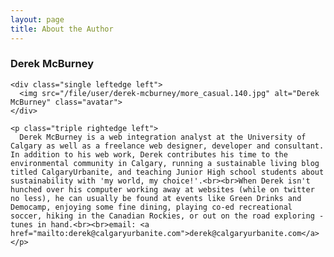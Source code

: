 ```yaml
---
layout: page
title: About the Author
---
```

<div class="three rightedge">
  <div class="author">
    <h3>Derek McBurney</h3>
    
    <div class="single leftedge left">
      <img src="/file/user/derek-mcburney/more_casual.140.jpg" alt="Derek McBurney" class="avatar">
    </div>
    
    <p class="triple rightedge left">
      Derek McBurney is a web integration analyst at the University of Calgary as well as a freelance web designer, developer and consultant. In addition to his web work, Derek contributes his time to the environmental community in Calgary, running a sustainable living blog titled CalgaryUrbanite, and teaching Junior High school students about sustainability with 'my world, my choice!'.<br><br>When Derek isn't hunched over his computer working away at websites (while on twitter no less), he can usually be found at events like Green Drinks and Democamp, enjoying some fine dining, playing co-ed recreational soccer, hiking in the Canadian Rockies, or out on the road exploring - tunes in hand.<br><br>email: <a href="mailto:derek@calgaryurbanite.com">derek@calgaryurbanite.com</a>
    </p>
  </div>
</div>
